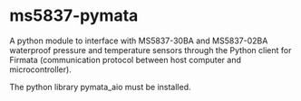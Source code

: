 # ms5837-pymata

A python module to interface with MS5837-30BA and MS5837-02BA waterproof pressure and temperature sensors through the Python client for Firmata (communication protocol between host computer and microcontroller). 

The python library pymata_aio must be installed.
